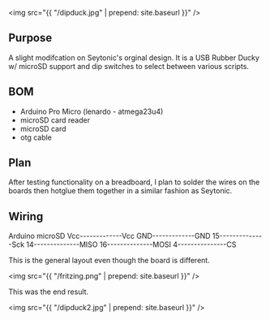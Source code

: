 <img src="{{ "/dipduck.jpg" | prepend: site.baseurl }}" />
## Purpose
  A slight modifcation on Seytonic's orginal design. It is a USB Rubber Ducky w/ microSD support and dip switches to select between various scripts.
  
## BOM
  - Arduino Pro Micro (lenardo - atmega23u4)
  - microSD card reader
  - microSD card
  - otg cable
  
## Plan
  After testing functionality on a breadboard, I plan to solder the wires on the boards then hotglue them together in a similar fashion as Seytonic.
  
## Wiring

  Arduino         microSD
  Vcc-------------Vcc
  GND-------------GND
  15--------------Sck
  14--------------MISO
  16--------------MOSI
  4---------------CS
  
  This is the general layout even though the board is different.
  
<img src="{{ "/fritzing.png" | prepend: site.baseurl }}" />

This was the end result.
 
<img src="{{ "/dipduck2.jpg" | prepend: site.baseurl }}" />


